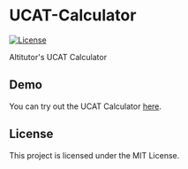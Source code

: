 # UCAT-Calculator

[![License](https://img.shields.io/badge/license-MIT-blue.svg)](https://github.com/ProximoBinks/Ucat-Timer/blob/main/LICENSE)

Altitutor's UCAT Calculator

## Demo

You can try out the UCAT Calculator [here](https://proximobinks.github.io/UCAT-Calculator/).

## License

This project is licensed under the MIT License.
